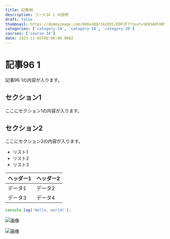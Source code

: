 ```yaml
---
title: 記事96
description: コース34 1 の説明
draft: false
thumbnail: https://dummyimage.com/600x400/1A202C/EDF2F7?text=%E8%A8%98%E4%BA%8B96
categories: ['category-14', 'category-18', 'category-20']
courses: ['course-34']
date: 2023-11-05T00:00:00.000Z
---
```


# 記事96 1

記事96 1の内容が入ります。

## セクション1
ここにセクション1の内容が入ります。

## セクション2
ここにセクション2の内容が入ります。

- リスト1
- リスト2
- リスト3

| ヘッダー1 | ヘッダー2 |
| --------- | --------- |
| データ1   | データ2   |
| データ3   | データ4   |

```javascript
console.log('Hello, world!');
```


![画像](https://dummyimage.com/320x180/2D3748/F5F7FA?text=%E8%A8%98%E4%BA%8B96+1)

![画像](https://dummyimage.com/640x360/1A202C/EDF2F7?text=%E8%A8%98%E4%BA%8B96+1)